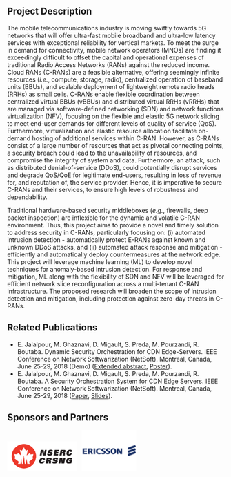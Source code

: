 ## Project Description
The mobile telecommunications industry is moving swiftly towards 5G networks that will offer ultra-fast mobile broadband and ultra-low latency services with exceptional reliability for vertical markets. To meet the surge in demand for connectivity, mobile network operators (MNOs) are finding it exceedingly difficult to offset the capital and operational expenses of traditional Radio Access Networks (RANs) against the reduced income. Cloud RANs (C-RANs) are a feasible alternative, offering seemingly infinite resources (_i.e._, compute, storage, radio), centralized operation of baseband units (BBUs), and scalable deployment of lightweight remote radio heads (RRHs) as small cells. C-RANs enable flexible coordination between centralized virtual BBUs (vBBUs) and distributed virtual RRHs (vRRHs) that are managed via software-defined networking (SDN) and network functions virtualization (NFV), focusing on the flexible and elastic 5G network slicing to meet end-user demands for different levels of quality of service (QoS). Furthermore, virtualization and elastic resource allocation facilitate on-demand hosting of additional services within C-RAN. However, as C-RANs consist of a large number of resources that act as pivotal connecting points, a security breach could lead to the unavailability of resources, and compromise the integrity of system and data. Furthermore, an attack, such as distributed denial-of-service (DDoS), could potentially disrupt services and degrade QoS/QoE for legitimate end-users, resulting in loss of revenue for, and reputation of, the service provider. Hence, it is imperative to secure C-RANs and their services, to ensure high levels of robustness and dependability.

Traditional hardware-based security middleboxes (_e.g._, firewalls, deep packet inspection) are inflexible for the dynamic and volatile C-RAN environment. Thus, this project aims to provide a novel and timely solution to address security in C-RANs, particularly focusing on: (i) automated intrusion detection - automatically protect E-RANs against known and unknown DDoS attacks, and (ii) automated attack response and mitigation - efficiently and automatically deploy countermeasures at the network edge. This project will leverage machine learning (ML) to develop novel techniques for anomaly-based intrusion detection. For response and mitigation, ML along with the flexibility of SDN and NFV will be leveraged for efficient network slice reconfiguration across a multi-tenant C-RAN infrastructure. The proposed research will broaden the scope of intrusion detection and mitigation, including protection against zero-day threats in C-RANs.

## Related Publications
-  E. Jalalpour, M. Ghaznavi, D. Migault, S. Preda, M. Pourzandi, R. Boutaba. Dynamic Security Orchestration for CDN Edge-Servers. IEEE Conference on Network Softwarization (NetSoft). Montreal, Canada, June 25-29, 2018 (Demo) ([Extended abstract](http://rboutaba.cs.uwaterloo.ca/Papers/Conferences/2018/JalalpourNETSOFT18Demo.pdf), [Poster](http://rboutaba.cs.uwaterloo.ca/Papers/Conferences/2018/JalalpourNETSOFT18Poster.pdf)).
-  E. Jalalpour, M. Ghaznavi, D. Migault, S. Preda, M. Pourzandi, R. Boutaba. A Security Orchestration System for CDN Edge Servers. IEEE Conference on Network Softwarization (NetSoft). Montreal, Canada, June 25-29, 2018 ([Paper](http://rboutaba.cs.uwaterloo.ca/Papers/Conferences/2018/JalalpourNETSOFT18.pdf), [Slides](http://rboutaba.cs.uwaterloo.ca/Papers/Conferences/2018/JalalpourNETSOFT18Slides.pdf)).

## Sponsors and Partners
<img src="assets/nserc_logo.png" alt="NSERC" width="32%"/> &nbsp; <img src="assets/ericsson-logo.png" alt="Ericsson Canada" width="25%"/>
